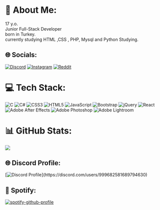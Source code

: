 # 💫 About Me:
17 y.o.<br>Junior Full-Stack Developer<br>born in Turkey.<br>currently studying HTML ,CSS , PHP, Mysql and Python Studying.


## 🌐 Socials:
[![Discord](https://img.shields.io/badge/Discord-%237289DA.svg?logo=discord&logoColor=white)](https://discord.gg/https://discord.gg/vPhkSBRMx9) [![Instagram](https://img.shields.io/badge/Instagram-%23E4405F.svg?logo=Instagram&logoColor=white)](https://instagram.com/erolgblk_)  [![Reddit](https://img.shields.io/badge/Reddit-%23FF4500.svg?logo=Reddit&logoColor=white)](https://reddit.com/user/Frounzy)

# 💻 Tech Stack:
![C](https://img.shields.io/badge/c-%2300599C.svg?style=for-the-badge&logo=c&logoColor=white) ![C#](https://img.shields.io/badge/c%23-%23239120.svg?style=for-the-badge&logo=csharp&logoColor=white) ![CSS3](https://img.shields.io/badge/css3-%231572B6.svg?style=for-the-badge&logo=css3&logoColor=white) ![HTML5](https://img.shields.io/badge/html5-%23E34F26.svg?style=for-the-badge&logo=html5&logoColor=white) ![JavaScript](https://img.shields.io/badge/javascript-%23323330.svg?style=for-the-badge&logo=javascript&logoColor=%23F7DF1E) ![Bootstrap](https://img.shields.io/badge/bootstrap-%238511FA.svg?style=for-the-badge&logo=bootstrap&logoColor=white) ![jQuery](https://img.shields.io/badge/jquery-%230769AD.svg?style=for-the-badge&logo=jquery&logoColor=white)  ![React](https://img.shields.io/badge/react-%2320232a.svg?style=for-the-badge&logo=react&logoColor=%2361DAFB) ![Adobe After Effects](https://img.shields.io/badge/Adobe%20After%20Effects-9999FF.svg?style=for-the-badge&logo=Adobe%20After%20Effects&logoColor=white) ![Adobe Photoshop](https://img.shields.io/badge/adobe%20photoshop-%2331A8FF.svg?style=for-the-badge&logo=adobe%20photoshop&logoColor=white) ![Adobe Lightroom](https://img.shields.io/badge/Adobe%20Lightroom-31A8FF.svg?style=for-the-badge&logo=Adobe%20Lightroom&logoColor=white)
# 📊 GitHub Stats:
![](https://github-readme-stats.vercel.app/api/top-langs/?username=CodeErol&theme=dark&hide_border=false&include_all_commits=false&count_private=false&layout=compact)

## 🌐 Discord Profile:
[![Discord Profile](https://lanyard.cnrad.dev/[api/](https://api.lanyard.rest/v1/users/999682581689794630))](https://discord.com/users/999682581689794630)

## 💫 Spotify:
[![spotify-github-profile](https://spotify-github-profile.vercel.app/api/view?uid=31g4slw3ipfgm5og6zlui3j5fyky&cover_image=true&theme=default&show_offline=false&background_color=000000&interchange=false&bar_color=09ff00&bar_color_cover=true)](https://spotify-github-profile.vercel.app/api/view?uid=31g4slw3ipfgm5og6zlui3j5fyky&redirect=true)
